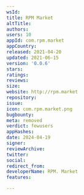```yaml
---
wsId: 
title: RPM Market
altTitle: 
authors: 
users: 10
appId: com.rpm.market
appCountry: 
released: 2021-04-20
updated: 2021-06-15
version: '0.0.6'
stars: 
ratings: 
reviews: 
size: 
website: http://rpm.market
repository: 
issue: 
icon: com.rpm.market.png
bugbounty: 
meta: removed
verdict: fewusers
appHashes: 
date: 2024-04-19
signer: 
reviewArchive: 
twitter: 
social: 
redirect_from: 
developerName: RPM. Market
features: 

---
```



